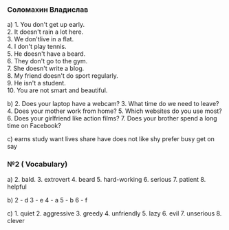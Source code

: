 ### Соломахин Владислав

a) 1. You don't get up early.  
   2. It doesn't rain a lot here.  
   3. We don'tlive in a flat.  
   4. I don't play tennis.  
   5. He doesn't have a beard.  
   6. They don't go to the gym.  
   7. She doesn't write a blog.  
   8. My friend doesn't do sport regularly.  
   9. He isn't a student.  
   10. You are not smart and beautiful.

  b) 2. Does your laptop have a webcam?
     3. What time do we need to leave?
     4. Does your mother work from home?
     5.  Which websites do you use most?
     6.  Does your girlfriend like action films?
     7.  Does your brother spend a long time on Facebook?


  c)  earns
      study
      want
      lives
      share 
      have
      does not like
      shy 
      prefer
      busy
      get on 
      say
 ### №2 ( Vocabulary)

 a) 2. bald. 
    3. extrovert
    4. beard
    5. hard-working
    6. serious
    7. patient
    8. helpful


 b) 2 - d
    3 - e
    4 - a
    5 - b
    6 - f

 
 c) 1. quiet
    2. aggressive
    3. greedy
    4. unfriendly
    5. lazy
    6. evil 
    7. unserious
    8. clever

 
